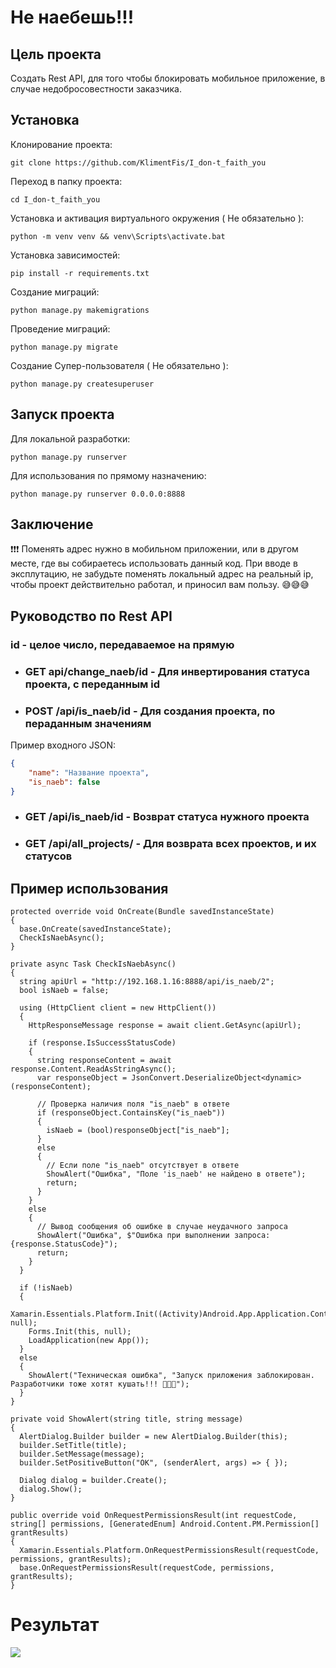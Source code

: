 # Не наебешь!!!

## Цель проекта
Создать Rest API, для того чтобы блокировать мобильное приложение, в случае недобросовестности заказчика.

## Установка

Клонирование проекта:
```shell
git clone https://github.com/KlimentFis/I_don-t_faith_you 
```

Переход в папку проекта:
```shell
cd I_don-t_faith_you
```

Установка и активация виртуального окружения ( Не обязательно ):
```shell
python -m venv venv && venv\Scripts\activate.bat
```

Установка зависимостей:
```shell
pip install -r requirements.txt
```

Создание миграций:
```shell
python manage.py makemigrations
```

Проведение миграций:
```shell
python manage.py migrate
```

Создание Супер-пользователя ( Не обязательно ):
```shell
python manage.py createsuperuser
```

## Запуск проекта
Для локальной разработки:
```shell
python manage.py runserver
```
Для использования по прямому назначению:
```shell
python manage.py runserver 0.0.0.0:8888
```
## Заключение
❗❗❗ Поменять адрес нужно в мобильном приложении, или в другом месте, где вы собираетесь использовать данный код.
При вводе в эксплутацию, не забудьте поменять локальный адрес на реальный ip, чтобы проект действительно работал, и приносил вам пользу.
😅😅😅

## Руководство по Rest API
### id  - целое число, передаваемое на прямую
- ### GET api/change_naeb/id - Для инвертирования статуса проекта, с переданным id 
- ### POST /api/is_naeb/id - Для создания проекта, по пераданным значениям
Пример входного JSON:
```json
{
    "name": "Название проекта",
    "is_naeb": false
}
```
- ### GET /api/is_naeb/id - Возврат статуса нужного проекта
- ### GET /api/all_projects/ - Для возврата всех проектов, и их статусов

## Пример использования
```
protected override void OnCreate(Bundle savedInstanceState)
{
  base.OnCreate(savedInstanceState);
  CheckIsNaebAsync();
}

private async Task CheckIsNaebAsync()
{
  string apiUrl = "http://192.168.1.16:8888/api/is_naeb/2";
  bool isNaeb = false;

  using (HttpClient client = new HttpClient())
  {
    HttpResponseMessage response = await client.GetAsync(apiUrl);

    if (response.IsSuccessStatusCode)
    {
      string responseContent = await response.Content.ReadAsStringAsync();
      var responseObject = JsonConvert.DeserializeObject<dynamic>(responseContent);

      // Проверка наличия поля "is_naeb" в ответе
      if (responseObject.ContainsKey("is_naeb"))
      {
      	isNaeb = (bool)responseObject["is_naeb"];
      }
      else
      {
        // Если поле "is_naeb" отсутствует в ответе
        ShowAlert("Ошибка", "Поле 'is_naeb' не найдено в ответе");
        return;
      }
    }
 	else
    {
      // Вывод сообщения об ошибке в случае неудачного запроса
      ShowAlert("Ошибка", $"Ошибка при выполнении запроса: {response.StatusCode}");
      return;
    }
  }

  if (!isNaeb)
  {
    Xamarin.Essentials.Platform.Init((Activity)Android.App.Application.Context, null);
    Forms.Init(this, null);
    LoadApplication(new App());
  }
  else
  {
  	ShowAlert("Техническая ошибка", "Запуск приложения заблокирован. Разработчики тоже хотят кушать!!! 🥺🥺🥺");
  }
}

private void ShowAlert(string title, string message)
{
  AlertDialog.Builder builder = new AlertDialog.Builder(this);
  builder.SetTitle(title);
  builder.SetMessage(message);
  builder.SetPositiveButton("OK", (senderAlert, args) => { });

  Dialog dialog = builder.Create();
  dialog.Show();
}

public override void OnRequestPermissionsResult(int requestCode, string[] permissions, [GeneratedEnum] Android.Content.PM.Permission[] grantResults)
{
  Xamarin.Essentials.Platform.OnRequestPermissionsResult(requestCode, permissions, grantResults);
  base.OnRequestPermissionsResult(requestCode, permissions, grantResults);
}
```

# Результат
![](./result.jpg)